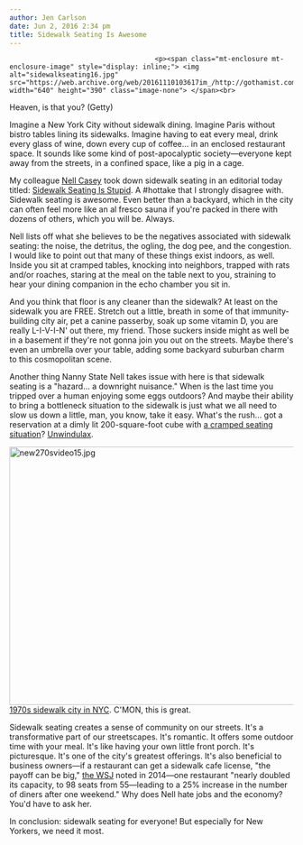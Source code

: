 ```yaml
---
author: Jen Carlson
date: Jun 2, 2016 2:34 pm
title: Sidewalk Seating Is Awesome
---
```


	
										<p><span class="mt-enclosure mt-enclosure-image" style="display: inline;"> <img alt="sidewalkseating16.jpg" src="https://web.archive.org/web/20161110103617im_/http://gothamist.com/attachments/arts_jen/sidewalkseating16.jpg" width="640" height="390" class="image-none"> </span><br>
<span class="photo_caption">Heaven, is that you? (Getty)</span></p>

<p>Imagine a New York City without sidewalk dining. Imagine Paris without bistro tables lining its sidewalks. Imagine having to eat every meal, drink every glass of wine, down every cup of coffee... in an enclosed restaurant space. It sounds like some kind of post-apocalyptic society&#x2014;everyone kept away from the streets, in a confined space, like a pig in a cage.</p>

<p>My colleague <a href="https://web.archive.org/web/20161110103617/https://twitter.com/nellcasey">Nell Casey</a> took down sidewalk seating in an editorial today titled: <a href="https://web.archive.org/web/20161110103617/http://gothamist.com/2016/06/02/sidewalk_seating_burn_it_all.php">Sidewalk Seating Is Stupid</a>. A #hottake that I strongly disagree with. Sidewalk seating is awesome. Even better than a backyard, which in the city can often feel more like an al fresco sauna if you&apos;re packed in there with dozens of others, which you will be. Always.</p>

<p>Nell lists off what she believes to be the negatives associated with sidewalk seating: the noise, the detritus, the ogling, the dog pee, and the congestion. I would like to point out that many of these things exist indoors, as well. Inside you sit at cramped tables, knocking into neighbors, trapped with rats and/or roaches, staring at the meal on the table next to you, straining to hear your dining companion in the echo chamber you sit in. </p>

<p>And you think that floor is any cleaner than the sidewalk? At least on the sidewalk you are FREE. Stretch out a little, breath in some of that immunity-building city air, pet a canine passerby, soak up some vitamin D, you are really L-I-V-I-N&apos; out there, my friend. Those suckers inside might as well be in a basement if they&apos;re not gonna join you out on the streets. Maybe there&apos;s even an umbrella over your table, adding some backyard suburban charm to this cosmopolitan scene.</p>

<p>Another thing Nanny State Nell takes issue with here is that sidewalk seating is a &quot;hazard... a downright nuisance.&quot; When is the last time you tripped over a human enjoying some eggs outdoors? And maybe their ability to bring a bottleneck situation to the sidewalk is just what we all need to slow us down a little, man, you know, take it easy. What&apos;s the rush... got a reservation at a dimly lit 200-square-foot cube with <a href="https://web.archive.org/web/20161110103617/http://gothamist.com/2015/07/07/restaurant_seating_rant.php">a cramped seating situation</a>? <a href="https://web.archive.org/web/20161110103617/https://www.youtube.com/watch?v=pL_CHgENxuM">Unwindulax</a>.</p>

<p><span class="mt-enclosure mt-enclosure-image" style="display: inline;"> <img alt="new270svideo15.jpg" src="https://web.archive.org/web/20161110103617im_/http://gothamist.com/attachments/arts_jen/new270svideo15.jpg" width="640" height="458" class="image-none"> </span><br>
<span class="photo_caption"><a href="https://web.archive.org/web/20161110103617/http://gothamist.com/2015/12/18/1970s_nyc_tour_video.php#photo-3">1970s sidewalk city in NYC</a>. C&apos;MON, this is great.</span></p>

<p>Sidewalk seating creates a sense of community on our streets. It&apos;s a transformative part of our streetscapes. It&apos;s romantic. It offers some outdoor time with your meal. It&apos;s like having your own little front porch. It&apos;s picturesque. It&apos;s one of the city&apos;s greatest offerings. It&apos;s also beneficial to business owners&#x2014;if a restaurant can get a sidewalk cafe license, &quot;the payoff can be big,&quot; <a href="https://web.archive.org/web/20161110103617/http://www.wsj.com/articles/for-new-york-cafes-getting-a-sidewalk-license-is-no-breeze-1402447341">the WSJ</a> noted in 2014&#x2014;one restaurant &quot;nearly doubled its capacity, to 98 seats from 55&#x2014;leading to a 25% increase in the number of diners after one weekend.&quot; Why does Nell hate jobs and the economy? You&apos;d have to ask her.</p>

<p>In conclusion: sidewalk seating for everyone! But especially for New Yorkers, we need it most.</p>					
										
									
				